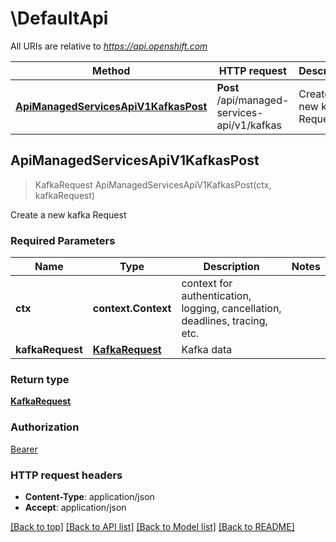 # \DefaultApi

All URIs are relative to *https://api.openshift.com*

Method | HTTP request | Description
------------- | ------------- | -------------
[**ApiManagedServicesApiV1KafkasPost**](DefaultApi.md#ApiManagedServicesApiV1KafkasPost) | **Post** /api/managed-services-api/v1/kafkas | Create a new kafka Request



## ApiManagedServicesApiV1KafkasPost

> KafkaRequest ApiManagedServicesApiV1KafkasPost(ctx, kafkaRequest)

Create a new kafka Request

### Required Parameters


Name | Type | Description  | Notes
------------- | ------------- | ------------- | -------------
**ctx** | **context.Context** | context for authentication, logging, cancellation, deadlines, tracing, etc.
**kafkaRequest** | [**KafkaRequest**](KafkaRequest.md)| Kafka data | 

### Return type

[**KafkaRequest**](KafkaRequest.md)

### Authorization

[Bearer](../README.md#Bearer)

### HTTP request headers

- **Content-Type**: application/json
- **Accept**: application/json

[[Back to top]](#) [[Back to API list]](../README.md#documentation-for-api-endpoints)
[[Back to Model list]](../README.md#documentation-for-models)
[[Back to README]](../README.md)

